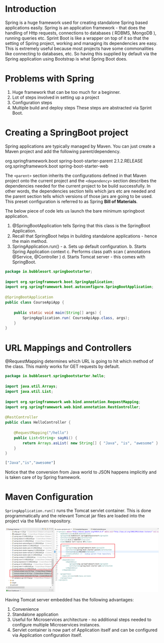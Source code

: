 # Introduction
Spring is a huge framework used for creating standalone Spring based applications easily. Spring is an application framework - that does the handling of Http requests, connections to databases ( RDBMS, MongoDB ), running queries etc. Sprint Boot is like a wrapper on top of it so that the setting of Spring project, working and managing its dependencies are easy. This is extremely useful because most projects have some commonalities like connecting to databases, etc. So having this supplied by default via the Spring application using Bootstrap is what Spring Boot does.

# Problems with Spring
1. Huge framework that can be too much for a beginner.
2. Lot of steps involved in setting up a project
3. Configuration steps
4. Multiple build and deploy steps
These steps are abstracted via Sprint Boot.

# Creating a SpringBoot project

Spring applications are typically managed by Maven. You can just create a Maven project and add the following parent/dependency.

  <parent>
	<groupId>org.springframework.boot</groupId>
	<artifactId>spring-boot-starter-parent</artifactId>
	<version>2.1.2.RELEASE</version>
	<relativePath/>
   </parent>

   <dependencies>
	<dependency>
	<groupId>org.springframework.boot</groupId>
	<artifactId>spring-boot-starter-web</artifactId>
	</dependency>
    </dependencies>

The `<parent>` section inherits the configurations defined in that Maven project onto the current project and the `<dependency>` section describes the dependencies needed for the current project to be build successfully. In other words, the dependencies section tells which jars etc are needed and the parent section tells which versions of those jars are going to be used. This preset configuration is referred to as Spring **Bill of Materials**.

The below piece of code lets us launch the bare minimum springboot application.
1. @SpringBootApplication tells Spring that this class is the SpringBoot Application.
2. Recall that SpringBoot helps in building standalone applications - hence the main method.
3. SpringApplication.run() - 
       a. Sets up default configuration.
       b. Starts Spring Application context
       c. Performs class path scan ( annotations @Service, @Controller )
       d. Starts Tomcat server - this comes with SpringBoot. 
 
```java
package io.bubblesort.springbootstarter;

import org.springframework.boot.SpringApplication;
import org.springframework.boot.autoconfigure.SpringBootApplication;

@SpringBootApplication
public class CourseApiApp {

	public static void main(String[] args) {
		SpringApplication.run( CourseApiApp.class, args);
	}
}
```

# URL Mappings and Controllers

@RequestMapping determines which URL is going to hit which method of the class. This mainly works for GET requests by default.

```java
package io.bubblesort.springbootstarter.hello;

import java.util.Arrays;
import java.util.List;

import org.springframework.web.bind.annotation.RequestMapping;
import org.springframework.web.bind.annotation.RestController;

@RestController
public class HelloController {
	
	@RequestMapping("/hello")
	public List<String> sayHi() {
		return Arrays.asList( new String[] { "Java", "is", "awesome" } );
	}
}
```

```javascript
["Java","is","awesome"]
```

Notice that the conversion from Java world to JSON happens implicitly and is taken care of by Spring framework.

# Maven Configuration

`SpringApplication.run()` runs the Tomcat servlet container. This is done programmatically and the relevant Tomcat jar files are loaded into the project via the Maven repository.

![Maven Configuration](spring-auto-configuration.png)

Having Tomcat server embedded has the following advantages:
1. Convenience
2. Standalone application
3. Useful for Microservices architecture - no additional steps needed to configure multiple Microservices instances.
4. Servlet container is now part of Application itself and can be configured via Application configuration itself.



